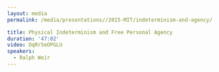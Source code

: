 ```yaml
---
layout: media
permalink: /media/presentations//2015-MIT/indeterminism-and-agency/

title: Physical Indeterminism and Free Personal Agency
duration: '47:02'
video: DqRr5eOPGLU
speakers:
  - Ralph Weir
---
```

